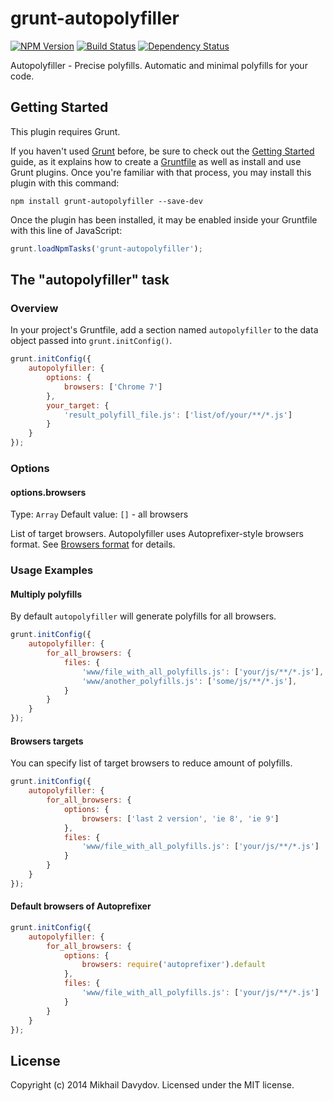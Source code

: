 # grunt-autopolyfiller

[![NPM Version](https://badge.fury.io/js/grunt-autopolyfiller.png)](https://npmjs.org/package/grunt-autopolyfiller) [![Build Status](https://travis-ci.org/azproduction/grunt-autopolyfiller.png?branch=master)](https://travis-ci.org/azproduction/grunt-autopolyfiller) [![Dependency Status](https://gemnasium.com/azproduction/grunt-autopolyfiller.png)](https://gemnasium.com/azproduction/grunt-autopolyfiller)

Autopolyfiller - Precise polyfills. Automatic and minimal polyfills for your code.

## Getting Started
This plugin requires Grunt.

If you haven't used [Grunt](http://gruntjs.com/) before, be sure to check out the [Getting Started](http://gruntjs.com/getting-started) guide, as it explains how to create a [Gruntfile](http://gruntjs.com/sample-gruntfile) as well as install and use Grunt plugins. Once you're familiar with that process, you may install this plugin with this command:

```shell
npm install grunt-autopolyfiller --save-dev
```

Once the plugin has been installed, it may be enabled inside your Gruntfile with this line of JavaScript:

```js
grunt.loadNpmTasks('grunt-autopolyfiller');
```

## The "autopolyfiller" task

### Overview
In your project's Gruntfile, add a section named `autopolyfiller` to the data object passed into `grunt.initConfig()`.

```js
grunt.initConfig({
    autopolyfiller: {
        options: {
            browsers: ['Chrome 7']
        },
        your_target: {
            'result_polyfill_file.js': ['list/of/your/**/*.js']
        }
    }
});
```

### Options

#### options.browsers
Type: `Array`
Default value: `[]` - all browsers

List of target browsers. Autopolyfiller uses Autoprefixer-style browsers format.
See [Browsers format](https://github.com/ai/autoprefixer#browsers) for details.

### Usage Examples

#### Multiply polyfills

By default `autopolyfiller` will generate polyfills for all browsers.

```js
grunt.initConfig({
    autopolyfiller: {
        for_all_browsers: {
            files: {
                'www/file_with_all_polyfills.js': ['your/js/**/*.js'],
                'www/another_polyfills.js': ['some/js/**/*.js'],
            }
        }
    }
});
```

#### Browsers targets

You can specify list of target browsers to reduce amount of polyfills.

```js
grunt.initConfig({
    autopolyfiller: {
        for_all_browsers: {
            options: {
                browsers: ['last 2 version', 'ie 8', 'ie 9']
            },
            files: {
                'www/file_with_all_polyfills.js': ['your/js/**/*.js']
            }
        }
    }
});
```

#### Default browsers of Autoprefixer

```js
grunt.initConfig({
    autopolyfiller: {
        for_all_browsers: {
            options: {
                browsers: require('autoprefixer').default
            },
            files: {
                'www/file_with_all_polyfills.js': ['your/js/**/*.js']
            }
        }
    }
});
```

## License
Copyright (c) 2014 Mikhail Davydov. Licensed under the MIT license.
